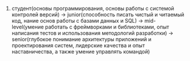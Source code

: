 1. студент(основы программирования, основы работы с системой контролей версий) -> junior(способность писать чистый и читаемый код, нание основ работы с базами данных и SQL) -> mid-level(умение работать с фреймворками и библиотеками, опыт написания тестов и использования методологий разработки) -> senior(глубокое понимание архитектуры приложений и проектирования систем, лидерские качества и опыт наставничества, а также умение управлять командой)
